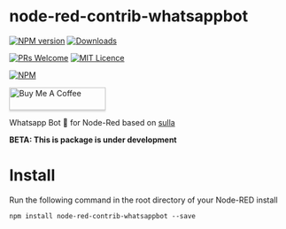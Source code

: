 # node-red-contrib-whatsappbot

[![NPM version](http://img.shields.io/npm/v/node-red-contrib-whatsappbot.svg)](https://www.npmjs.com/package/node-red-contrib-whatsappbot)
[![Downloads](https://img.shields.io/npm/dm/node-red-contrib-whatsappbot.svg)](https://www.npmjs.com/package/node-red-contrib-whatsappbot)

[![PRs Welcome](https://img.shields.io/badge/PRs-welcome-brightgreen.svg?style=flat-square)](http://makeapullrequest.com)
[![MIT Licence](https://badges.frapsoft.com/os/mit/mit.png?v=103)](https://opensource.org/licenses/mit-license.php)

[![NPM](https://nodei.co/npm/node-red-contrib-whatsappbot.png?downloads=true)](https://nodei.co/npm/node-red-contrib-whatsappbot/)

<a href="https://www.buymeacoffee.com/MVg9wc2HE" target="_blank"><img src="https://www.buymeacoffee.com/assets/img/custom_images/orange_img.png" alt="Buy Me A Coffee" style="height: 41px !important;width: 174px !important;box-shadow: 0px 3px 2px 0px rgba(190, 190, 190, 0.5) !important;-webkit-box-shadow: 0px 3px 2px 0px rgba(190, 190, 190, 0.5) !important;" ></a>

Whatsapp Bot  🤖  for Node-Red based on [sulla](https://github.com/danielcardeenas/sulla)

**BETA: This is package is under development**

# Install

Run the following command in the root directory of your Node-RED install

    npm install node-red-contrib-whatsappbot --save
